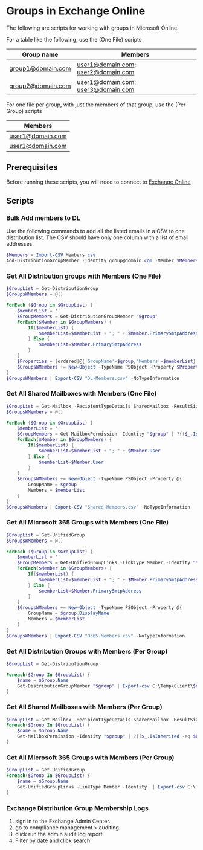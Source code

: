 # Groups in Exchange Online

The following are scripts for working with groups in Microsoft Online.

For a table like the following, use the (One File) scripts

| Group name       | Members                            |
|------------------|------------------------------------|
| <group1@domain.com> | <user1@domain.com>; <user2@domain.com> |
| <group2@domain.com> | <user1@domain.com>; <user3@domain.com> |

For one file per group, with just the members of that group, use the (Per Group) scripts

| Members            |
|--------------------|
| <user1@domain.com> |
| <user1@domain.com> |

## Prerequisites

Before running these scripts, you will need to connect to [Exchange Online](../1%20Global/ExchangeOnlineManagement.md)

## Scripts

### Bulk Add members to DL

Use the following commands to add all the listed emails in a CSV to one distribution list. The CSV should have only one column with a list of email addresses.

```PowerShell
$Members = Import-CSV Members.csv
Add-DistributionGroupMember -Identity group@domain.com -Member $Members
```

### Get All Distribution groups with Members (One File)

```PowerShell
$GroupList = Get-DistributionGroup
$GroupsWMembers = @()

ForEach ($Group in $GroupList) {
    $memberList = ''
    $GroupMembers = Get-DistributionGroupMember "$group"
    ForEach($Member in $GroupMembers) {
        If($memberList) {
            $memberList=$memberList + "; " + $Member.PrimarySmtpAddress
        } Else {
            $memberList=$Member.PrimarySmtpAddress
        }
    }
    $Properties = [ordered]@{'GroupName'=$group;'Members'=$memberList}
    $GroupsWMembers += New-Object -TypeName PSObject -Property $Properties}
}
$GroupsWMembers | Export-CSV "DL-Members.csv" -NoTypeInformation
```

### Get All Shared Mailboxes with Members (One File)

```PowerShell
$GroupList = Get-Mailbox -RecipientTypeDetails SharedMailbox -ResultSize:Unlimited
$GroupsWMembers = @()

ForEach ($Group in $GroupList) {
    $memberList = ''
    $GroupMembers = Get-MailboxPermission -Identity "$group" | ?{($_.IsInherited -eq $False) -and -not ($_.User -match “NT AUTHORITY”)}
    ForEach($Member in $GroupMembers) {
        If($memberList) {
            $memberList=$memberList + "; " + $Member.User
        } Else {
            $memberList=$Member.User
        }
    }
    $GroupsWMembers += New-Object -TypeName PSObject -Property @{
        GroupName = $group
        Members = $memberList
    }
}
$GroupsWMembers | Export-CSV "Shared-Members.csv" -NoTypeInformation
```

### Get All Microsoft 365 Groups with Members (One File)

```PowerShell
$GroupList = Get-UnifiedGroup
$GroupsWMembers = @()

ForEach ($Group in $GroupList) {
    $memberList = ''
    $GroupMembers = Get-UnifiedGroupLinks -LinkType Member -Identity "$group"
    ForEach($Member in $GroupMembers) {
        If($memberList) {
            $memberList=$memberList + "; " + $Member.PrimarySmtpAddress
        } Else {
            $memberList=$Member.PrimarySmtpAddress
        }
    }
    $GroupsWMembers += New-Object -TypeName PSObject -Property @{
        GroupName = $group.DisplayName
        Members = $memberList
    }
}
$GroupsWMembers | Export-CSV "O365-Members.csv" -NoTypeInformation
```

### Get All Distribution Groups with Members (Per Group)

```PowerShell
$GroupList = Get-DistributionGroup

Foreach($Group In $GroupList) {
    $name = $Group.Name
    Get-DistributionGroupMember "$group" | Export-csv C:\Temp\Client\$name.csv
}
```

### Get All Shared Mailboxes with Members (Per Group)

```PowerShell
$GroupList = Get-Mailbox -RecipientTypeDetails SharedMailbox -ResultSize:Unlimited
Foreach($Group In $GroupList) {
    $name = $Group.Name
    Get-MailboxPermission -Identity "$group" | ?{($_.IsInherited -eq $False) -and -not ($_.User -match “NT AUTHORITY”)} | Export-csv C:\Temp\Client\$name.csv
}
```

### Get All Microsoft 365 Groups with Members (Per Group)

```PowerShell
$GroupList = Get-UnifiedGroup
Foreach($Group In $GroupList) {
    $name = $Group.Name
    Get-UnifiedGroupLinks -LinkType Member -Identity  | Export-csv C:\Temp\Client\$name.csv
}
```

### Exchange Distribution Group Membership Logs

1. sign in to the Exchange Admin Center.
2. go to compliance management > auditing.
3. click run the admin audit log report.
4. Filter by date and click search
